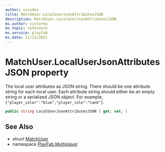 ```yaml
---
author: vicodex
title: MatchUser.LocalUserJsonAttributesJSON
description: MatchUser.LocalUserJsonAttributesJSON
ms.author: victorku
ms.topic: reference
ms.service: playfab
ms.date: 11/23/2021
---
```


# MatchUser.LocalUserJsonAttributesJSON property

The local user attributes as JSON string. There should be one attribute string for each local user. Each attribute string should either be an empty string or a serialized JSON object. For example, `{"player_color":"blue","player_role":"tank"}`.

```csharp
public string LocalUserJsonAttributesJSON { get; set; }
```

## See Also

* struct [MatchUser](../MatchUser.md)
* namespace [PlayFab.Multiplayer](../../PlayFabMultiplayerSDK.md)

